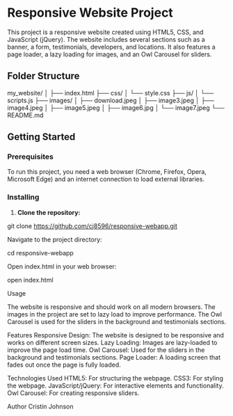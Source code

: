 # Responsive Website Project

This project is a responsive website created using HTML5, CSS, and JavaScript (jQuery). The website includes several sections such as a banner, a form, testimonials, developers, and locations. It also features a page loader, a lazy loading for images, and an Owl Carousel for sliders.

## Folder Structure

my_website/
│
├── index.html
├── css/
│ └── style.css
├── js/
│ └── scripts.js
├── images/
│ ├── download.jpeg
│ ├── image3.jpeg
│ ├── image4.jpeg
│ ├── image5.jpeg
│ ├── image6.jpg
│ └── image7.jpeg
└── README.md

## Getting Started

### Prerequisites

To run this project, you need a web browser (Chrome, Firefox, Opera, Microsoft Edge) and an internet connection to load external libraries.

### Installing

1. **Clone the repository:**

  git clone https://github.com/cj8596/responsive-webapp.git

Navigate to the project directory:

cd responsive-webapp

Open index.html in your web browser:

open index.html

Usage

The website is responsive and should work on all modern browsers.
The images in the project are set to lazy load to improve performance.
The Owl Carousel is used for the sliders in the background and testimonials sections.

Features
Responsive Design: The website is designed to be responsive and works on different screen sizes.
Lazy Loading: Images are lazy-loaded to improve the page load time.
Owl Carousel: Used for the sliders in the background and testimonials sections.
Page Loader: A loading screen that fades out once the page is fully loaded.

Technologies Used
HTML5: For structuring the webpage.
CSS3: For styling the webpage.
JavaScript/jQuery: For interactive elements and functionality.
Owl Carousel: For creating responsive sliders.

Author
Cristin Johnson
